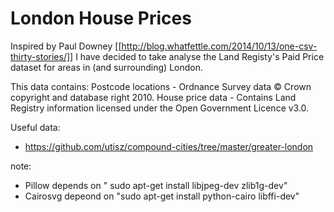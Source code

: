 London House Prices
===================


Inspired by Paul Downey [[http://blog.whatfettle.com/2014/10/13/one-csv-thirty-stories/]] I have decided to take analyse the Land Registy's Paid Price dataset for areas in (and surrounding) London.

This data contains:
	Postcode locations - Ordnance Survey data © Crown copyright and database right 2010.
	House price data -  Contains Land Registry information licensed under the Open Government Licence v3.0.

Useful data:
* https://github.com/utisz/compound-cities/tree/master/greater-london

note:
* Pillow depends on " sudo apt-get install libjpeg-dev zlib1g-dev"
* Cairosvg depeond on "sudo apt-get install python-cairo libffi-dev"
